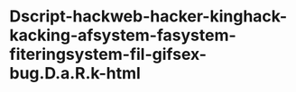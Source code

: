 # Dscript-hackweb-hacker-kinghack-kacking-afsystem-fasystem-fiteringsystem-fil-gifsex-bug.D.a.R.k-html